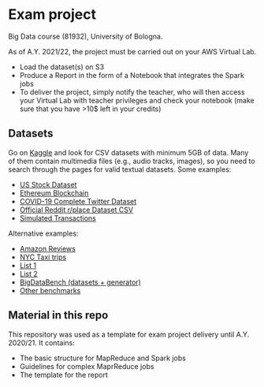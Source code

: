 # Exam project

Big Data course (81932), University of Bologna.

As of A.Y. 2021/22, the project must be carried out on your AWS Virtual Lab.

- Load the dataset(s) on S3
- Produce a Report in the form of a Notebook that integrates the Spark jobs
- To deliver the project, simply notify the teacher, who will then access your Virtual Lab with teacher privileges and check your notebook (make sure that you have >10$ left in your credits)

## Datasets

Go on [Kaggle](https://www.kaggle.com/datasets?fileType=csv&sizeStart=5%2CGB) and look for CSV datasets with minimum 5GB of data. Many of them contain multimedia files (e.g., audio tracks, images), so you need to search through the pages for valid textual datasets. Some examples:

- [US Stock Dataset](https://www.kaggle.com/datasets/footballjoe789/us-stock-dataset?select=Data)
- [Ethereum Blockchain](https://www.kaggle.com/datasets/buryhuang/ethereum-blockchain)
- [COVID-19 Complete Twitter Dataset](https://www.kaggle.com/datasets/imoore/covid19-complete-twitter-dataset-daily-updates)
- [Official Reddit r/place Dataset CSV](https://www.kaggle.com/datasets/antoinecarpentier/redditrplacecsv)
- [Simulated Transactions](https://www.kaggle.com/datasets/conorsully1/simulated-transactions)

Alternative examples:

- [Amazon Reviews](https://s3.amazonaws.com/amazon-reviews-pds/readme.html)
- [NYC Taxi trips](https://www1.nyc.gov/site/tlc/about/tlc-trip-record-data.page)
- [List 1](https://www.quora.com/Where-can-I-find-large-datasets-open-to-the-public)
- [List 2](https://hadoopilluminated.com/hadoop_illuminated/Public_Bigdata_Sets.html)
- [BigDataBench (datasets + generator)](https://www.benchcouncil.org/BigDataBench/download.html#DownloadGenerator)
- [Other benchmarks](https://www.predictiveanalyticstoday.com/bigdata-benchmark-suites/)

## Material in this repo

This repository was used as a template for exam project delivery until A.Y. 2020/21. It contains:

- The basic structure for MapReduce and Spark jobs
- Guidelines for complex MaprReduce jobs
- The template for the report
